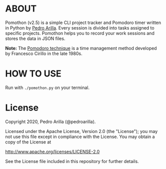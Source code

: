 # ABOUT

Pomothon (v2.5) is a simple CLI project tracker and Pomodoro timer written in Python by [Pedro Arilla](http://pedroarilla.com). Every session is divided into tasks assigned to specific projects. Pomothon helps you to record your work sessions and stores the data in JSON files.

**Note:** The [Pomodoro technique](https://francescocirillo.com/pages/pomodoro-technique) is a time management method developed by Francesco Cirillo in the late 1980s.

# HOW TO USE

Run with `./pomothon.py` on your terminal.

# License

Copyright 2020, Pedro Arilla (@pedroarilla).

Licensed under the Apache License, Version 2.0 (the "License");
you may not use this file except in compliance with the License.
You may obtain a copy of the License at

http://www.apache.org/licenses/LICENSE-2.0

See the License file included in this repository for further details.

